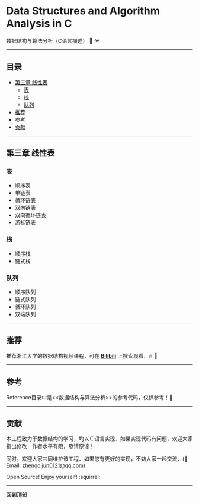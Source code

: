 # Data Structures and Algorithm Analysis in C
数据结构与算法分析（C语言描述） :100: :sunny:

----

## 目录
<!-- vim-markdown-toc GFM -->

* [第三章 线性表](#第三章-线性表)
    * [表](#表)
    * [栈](#栈)
    * [队列](#队列)
* [推荐](#推荐)
* [参考](#参考)
* [贡献](#贡献)

<!-- vim-markdown-toc -->

----

## 第三章 线性表
### 表
- 顺序表
- 单链表
- 循环链表
- 双向链表
- 双向循环链表
- 游标链表

### 栈
- 顺序栈
- 链式栈

### 队列
- 顺序队列
- 链式队列
- 循环队列
- 双端队列

----

## 推荐
推荐浙江大学的数据结构视频课程，可在 **[Bilibili](https://www.bilibili.com/)** 上搜索观看．:fire: :whale:

----

## 参考
Reference目录中是<<数据结构与算法分析>>的参考代码，仅供参考！:see_no_evil:

----

## 贡献
本工程致力于数据结构的学习，均以Ｃ语言实现．如果实现代码有问题，欢迎大家指出修改．作者水平有限，恳请原谅！

同时，欢迎大家共同维护该工程．如果您有更好的实现，不妨大家一起交流．(:e-mail: Email: zhengqijun0121@qq.com)

Open Source! Enjoy yourself! :squirrel:

----

**[回到顶部](#目录)**

<!-- EOF -->

